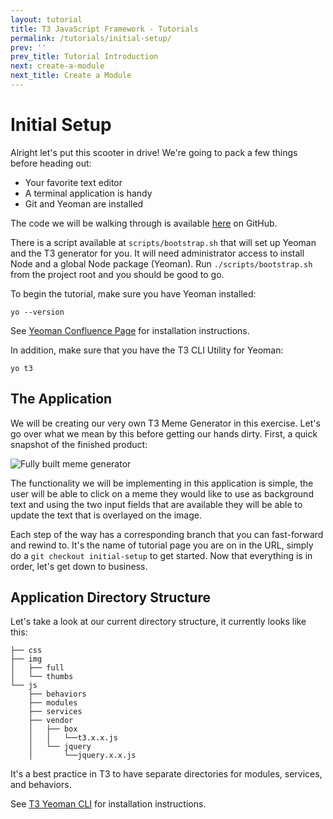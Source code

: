 ```yaml
---
layout: tutorial
title: T3 JavaScript Framework - Tutorials
permalink: /tutorials/initial-setup/
prev: ''
prev_title: Tutorial Introduction
next: create-a-module
next_title: Create a Module
---
```


# Initial Setup

Alright let's put this scooter in drive! We're going to pack a few things before heading out:

- Your favorite text editor
- A terminal application is handy
- Git and Yeoman are installed

The code we will be walking through is available [here](google.com) on GitHub.

There is a script available at `scripts/bootstrap.sh` that will set up Yeoman and the T3 generator for you. It will need administrator access to install Node and a global Node package (Yeoman). Run `./scripts/bootstrap.sh` from the project root and you should be good to go.

To begin the tutorial, make sure you have Yeoman installed:

```
yo --version
```

See [Yeoman Confluence Page](https://confluence.inside-box.net/display/ETO/Yeoman+Node.js+Generator) for installation instructions.

In addition, make sure that you have the T3 CLI Utility for Yeoman:

```
yo t3
```

## The Application

We will be creating our very own T3 Meme Generator in this exercise. Let's go over what we mean by this before getting our hands dirty. First, a quick snapshot of the finished product:

![Fully built meme generator](http://f.cl.ly/items/161B1L0C2k171Y3B2s3o/Screen%20Shot%202014-02-27%20at%203.26.32%20PM.png)

The functionality we will be implementing in this application is simple, the user will be able to click on a meme they would like to use as background text and using the two input fields that are available they will be able to update the text that is overlayed on the image.

Each step of the way has a corresponding branch that you can fast-forward and rewind to. It's the name of tutorial page you are on in the URL, simply do a `git checkout initial-setup` to get started. Now that everything is in order, let's get down to business.


## Application Directory Structure

Let's take a look at our current directory structure, it currently looks like this:

```
├── css
├── img
│   ├── full
│   └── thumbs
└── js
    ├── behaviors
    ├── modules
    ├── services
    ├── vendor
    │   ├── box
    │   │   └──t3.x.x.js
    │   └── jquery
    │       └──jquery.x.x.js
```

It's a best practice in T3 to have separate directories for modules, services, and behaviors.

See [T3 Yeoman CLI](https://confluence.inside-box.net/display/ETO/Yeoman+T3+CLI+Utility) for installation instructions.
